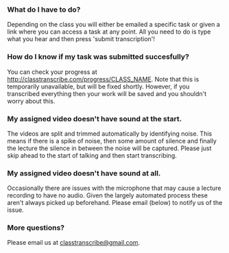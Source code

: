 ### What do I have to do?

Depending on the class you will either be emailed a specific task or given a 
link where you can access a task at any point. All you need to do is type what
you hear and then press 'submit transcription'!

### How do I know if my task was submitted succesfully?

You can check your progress at http://classtranscribe.com/progress/CLASS_NAME. Note that this is temporarily unavailable, but will be fixed shortly. However, if you transcribed everything then your work will be saved and you shouldn't worry about this.

### My assigned video doesn't have sound at the start.

The videos are split and trimmed automatically by identifying noise. This means if there is a spike of noise, then some amount of silence and finally the lecture the silence in between the noise will be captured. Please just skip ahead to the start of talking and then start transcribing.

### My assigned video doesn't have sound at all.

Occasionally there are issues with the microphone that may cause a lecture recording to have no audio. Given the largely automated process these aren't always picked up beforehand. Please email (below) to notify us of the issue.

### More questions?

Please email us at classtranscribe@gmail.com.